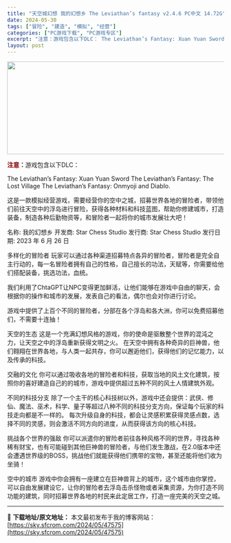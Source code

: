 ```yaml
---
title: "天空城幻想 我的幻想乡 The Leviathan’s fantasy v2.4.6 PC中文 14.72G"
date: 2024-05-30
tags: ["冒险", "建造", "模拟", "经营"]
categories: ["PC游戏下载", "PC游戏专区"]
excerpt: "注意：游戏包含以下DLC： The Leviathan’s Fantasy: Xuan Yuan Sword The Leviathan’s Fantasy: The Lost Village The Leviathan’s Fantasy: Onmyoji and Diablo. 这是一款模拟经营&hellip;"
layout: post
---
```


<img class="aligncenter size-full wp-image-47577" src="https://sky.sfcrom.com/wp-content/uploads/2024/05/2024053003282478.jpg" alt="" width="660" height="215" />

<span style="color: #800000;"><strong>注意：</strong></span>游戏包含以下DLC：

The Leviathan’s Fantasy: Xuan Yuan Sword
The Leviathan’s Fantasy: The Lost Village
The Leviathan’s Fantasy: Onmyoji and Diablo.

这是一款模拟经营游戏，需要经营你的空中之城，招募世界各地的冒险者，带领他们前往天空中的浮岛进行冒险，获得各种材料和科技蓝图，帮助你修建城市，打造装备，制造各种后勤物资等，和冒险者一起将你的城市发展壮大吧！

名称: 我的幻想乡
开发商: Star Chess Studio
发行商: Star Chess Studio
发行日期: 2023 年 6 月 26 日

多样化的冒险者
玩家可以通过各种渠道招募特点各异的冒险者，冒险者是完全自主行动的，每一名冒险者拥有自己的性格，自己擅长的功法，天赋等，你需要给他们搭配装备，挑选功法，血统。

我们利用了ChtaGPT让NPC变得更加鲜活，让他们能够在游戏中自由的聊天，会根据你的操作和城市的发展，发表自己的看法，偶尔也会对你进行讨论。

游戏中提供了上百个不同的冒险者，分部在各个浮岛和各大洲，你可以免费招募他们，不需要十连抽！

天空的生态
这是一个充满幻想风格的游戏，你的使命是驱散整个世界的混沌之力，让天空之中的浮岛重新获得文明之火。
在天空中拥有各种奇异的巨神兽，他们翱翔在世界各地，与人类一起共存，你可以邂逅他们，获得他们的记忆能力，以及传承的科技。

交融的文化
你可以通过吸收各地的冒险者和科技，获取当地的风土文化建筑，按照你的喜好建造自己的的城市，游戏中提供超过五种不同的风土人情建筑外观。

不同的科技分支
除了一个主干的核心科技树以外，游戏中还会提供：武侠、修仙、魔法、巫术，科学、量子等超过八种不同的科技分支方向，保证每个玩家的科技走向都是不一样的。
每次升级自身的科技，都会让灵感积累获得灵感点数，选择不同的灵感，则会激活不同方向的进度，从而获得该方向的核心科技。

挑战各个世界的强敌
你可以派遣你的冒险者前往各种风格不同的世界，寻找各种稀有财宝，也有可能碰到其他巨神兽的冒险者，与他们发生激战，在2.0版本中还会遭遇世界级的BOSS，挑战他们就能获得他们携带的宝物，甚至还能将他们收为坐骑！

空中的城市
游戏中你会拥有一座建立在巨神兽背上的城市，这个城市由你掌控，可以自由发展建设它，让你的冒险者去浮岛击杀怪物或者采集资源，为你打造不同功能的建筑，同时招募世界各地的村民来此定居工作，打造一座完美的天空之城。

---
📖 **下载地址/原文地址：** 本文最初发布于我的博客网站：[https://sky.sfcrom.com/2024/05/47575](https://sky.sfcrom.com/2024/05/47575)
